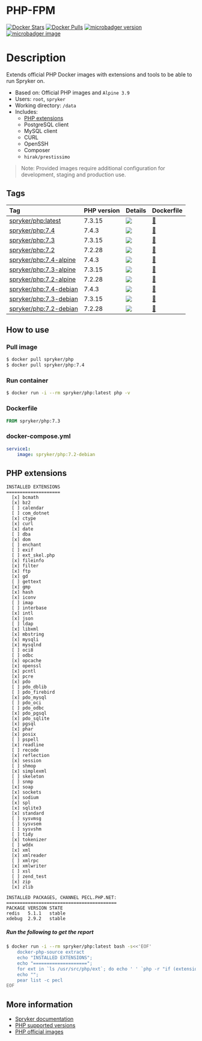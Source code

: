 # PHP-FPM

[![Docker Stars](https://img.shields.io/docker/stars/spryker/php.svg)](https://store.docker.com/community/images/spryker/php)
[![Docker Pulls](https://img.shields.io/docker/pulls/spryker/php.svg)](https://store.docker.com/community/images/spryker/php)
[![microbadger version](https://images.microbadger.com/badges/version/spryker/php.svg)](https://microbadger.com/images/spryker/php "Get your own version badge on microbadger.com")
[![microbadger image](https://images.microbadger.com/badges/image/spryker/php.svg)](https://microbadger.com/images/spryker/php "Get your own image badge on microbadger.com")

# Description

Extends official PHP Docker images with extensions and tools to be able to run Spryker on.

* Based on: Official PHP images and `Alpine 3.9`
* Users: `root`, `spryker`
* Working directory: `/data`
* Includes:
  * [PHP extensions](#php-extensions)
  * PostgreSQL client
  * MySQL client
  * CURL
  * OpenSSH
  * Composer
  * `hirak/prestissimo`

> Note: Provided images require additional configuration for development, staging and production use.

## Tags

| Tag     | PHP version     | Details     | Dockerfile     |
| :------------- | :------------- | :------------- | :------------- |
| [spryker/php:latest](https://hub.docker.com/r/spryker/php/tags) | 7.3.15 | [![](https://images.microbadger.com/badges/image/spryker/php:latest.svg)](https://microbadger.com/images/spryker/php:latest "Get your own image badge on microbadger.com") | [:link:](https://github.com/spryker/docker-php/blob/master/alpine/7.3/Dockerfile) |
| [spryker/php:7.4](https://hub.docker.com/r/spryker/php/tags)  | 7.4.3 | [![](https://images.microbadger.com/badges/image/spryker/php:7.4.svg)](https://microbadger.com/images/spryker/php:7.4 "Get your own image badge on microbadger.com") | [:link:](https://github.com/spryker/docker-php/blob/master/alpine/7.4/Dockerfile) |
| [spryker/php:7.3](https://hub.docker.com/r/spryker/php/tags)  | 7.3.15 | [![](https://images.microbadger.com/badges/image/spryker/php:7.3.svg)](https://microbadger.com/images/spryker/php:7.3 "Get your own image badge on microbadger.com") | [:link:](https://github.com/spryker/docker-php/blob/master/alpine/7.3/Dockerfile) |
| [spryker/php:7.2](https://hub.docker.com/r/spryker/php/tags)  | 7.2.28 | [![](https://images.microbadger.com/badges/image/spryker/php:7.2.svg)](https://microbadger.com/images/spryker/php:7.2 "Get your own image badge on microbadger.com") | [:link:](https://github.com/spryker/docker-php/blob/master/alpine/7.2/Dockerfile) |
| [spryker/php:7.4-alpine](https://hub.docker.com/r/spryker/php/tags)  | 7.4.3 | [![](https://images.microbadger.com/badges/image/spryker/php:7.4-alpine.svg)](https://microbadger.com/images/spryker/php:7.4-alpine "Get your own image badge on microbadger.com") | [:link:](https://github.com/spryker/docker-php/blob/master/alpine/7.4/Dockerfile) |
| [spryker/php:7.3-alpine](https://hub.docker.com/r/spryker/php/tags)  | 7.3.15 | [![](https://images.microbadger.com/badges/image/spryker/php:7.3-alpine.svg)](https://microbadger.com/images/spryker/php:7.3-alpine "Get your own image badge on microbadger.com") | [:link:](https://github.com/spryker/docker-php/blob/master/alpine/7.3/Dockerfile) |
| [spryker/php:7.2-alpine](https://hub.docker.com/r/spryker/php/tags)  | 7.2.28 | [![](https://images.microbadger.com/badges/image/spryker/php:7.2-alpine.svg)](https://microbadger.com/images/spryker/php:7.2-alpine "Get your own image badge on microbadger.com") | [:link:](https://github.com/spryker/docker-php/blob/master/alpine/7.2/Dockerfile) |
| [spryker/php:7.4-debian](https://hub.docker.com/r/spryker/php/tags)  | 7.4.3 | [![](https://images.microbadger.com/badges/image/spryker/php:7.4-debian.svg)](https://microbadger.com/images/spryker/php:7.4-debian "Get your own image badge on microbadger.com") | [:link:](https://github.com/spryker/docker-php/blob/master/debian/7.4/Dockerfile) |
| [spryker/php:7.3-debian](https://hub.docker.com/r/spryker/php/tags)  | 7.3.15 | [![](https://images.microbadger.com/badges/image/spryker/php:7.3-debian.svg)](https://microbadger.com/images/spryker/php:7.3-debian "Get your own image badge on microbadger.com") | [:link:](https://github.com/spryker/docker-php/blob/master/debian/7.3/Dockerfile) |
| [spryker/php:7.2-debian](https://hub.docker.com/r/spryker/php/tags)  | 7.2.28 | [![](https://images.microbadger.com/badges/image/spryker/php:7.2-debian.svg)](https://microbadger.com/images/spryker/php:7.2-debian "Get your own image badge on microbadger.com") | [:link:](https://github.com/spryker/docker-php/blob/master/debian/7.2/Dockerfile) |


## How to use

### Pull image
```bash
$ docker pull spryker/php
$ docker pull spryker/php:7.4
```

### Run container
```bash
$ docker run -i --rm spryker/php:latest php -v
```

### Dockerfile
```dockerfile
FROM spryker/php:7.3
```

### docker-compose.yml
```yaml
service1:
    image: spryker/php:7.2-debian
```

## PHP extensions

```
INSTALLED EXTENSIONS
====================
  [x] bcmath
  [x] bz2
  [ ] calendar
  [ ] com_dotnet
  [x] ctype
  [x] curl
  [x] date
  [ ] dba
  [x] dom
  [ ] enchant
  [ ] exif
  [ ] ext_skel.php
  [x] fileinfo
  [x] filter
  [x] ftp
  [x] gd
  [ ] gettext
  [x] gmp
  [x] hash
  [x] iconv
  [ ] imap
  [ ] interbase
  [x] intl
  [x] json
  [ ] ldap
  [x] libxml
  [x] mbstring
  [x] mysqli
  [x] mysqlnd
  [ ] oci8
  [ ] odbc
  [x] opcache
  [x] openssl
  [x] pcntl
  [x] pcre
  [x] pdo
  [ ] pdo_dblib
  [ ] pdo_firebird
  [x] pdo_mysql
  [ ] pdo_oci
  [ ] pdo_odbc
  [x] pdo_pgsql
  [x] pdo_sqlite
  [x] pgsql
  [x] phar
  [x] posix
  [ ] pspell
  [x] readline
  [ ] recode
  [x] reflection
  [x] session
  [ ] shmop
  [x] simplexml
  [ ] skeleton
  [ ] snmp
  [x] soap
  [x] sockets
  [x] sodium
  [x] spl
  [x] sqlite3
  [x] standard
  [ ] sysvmsg
  [ ] sysvsem
  [ ] sysvshm
  [ ] tidy
  [x] tokenizer
  [ ] wddx
  [x] xml
  [x] xmlreader
  [ ] xmlrpc
  [x] xmlwriter
  [ ] xsl
  [ ] zend_test
  [x] zip
  [x] zlib

INSTALLED PACKAGES, CHANNEL PECL.PHP.NET:
=========================================
PACKAGE VERSION STATE
redis   5.1.1   stable
xdebug  2.9.2   stable
```
##### Run the following to get the report
```bash
$ docker run -i --rm spryker/php:latest bash -s<<'EOF'
    docker-php-source extract
    echo "INSTALLED EXTENSIONS";
    echo "====================";
    for ext in `ls /usr/src/php/ext`; do echo ' ' `php -r "if (extension_loaded('$ext' !== 'opcache' ? '$ext' : 'Zend OPcache')) { echo '[x] $ext'; } else { echo '[ ] $ext'; }"`; done
    echo "";
    pear list -c pecl
EOF
```

## More information
* [Spryker documentation](https://documentation.spryker.com)
* [PHP supported versions](http://php.net/supported-versions.php)
* [PHP official images](https://github.com/docker-library/php)
